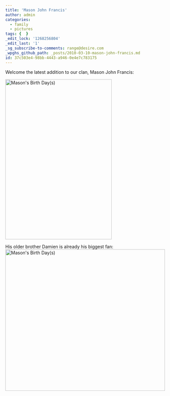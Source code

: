 ```yaml
---
title: 'Mason John Francis'
author: admin
categories:
  - family
  - pictures
tags: {  }
_edit_lock: '1268256804'
_edit_last: '1'
_sg_subscribe-to-comments: range@desire.com
_wpghs_github_path: _posts/2010-03-10-mason-john-francis.md
id: 37c503e4-98bb-4443-a946-0e4e7c783175
---
```

<p>Welcome the latest addition to our clan, Mason John Francis:</p>
<p><a href="http://www.flickr.com/photos/lemon/4422634409/" class="tt-flickr tt-flickr-Medium" title="Mason's Birth Day(s)"><img class="alignnone" src="http://farm5.static.flickr.com/4028/4422634409_d9aaef101c.jpg" alt="Mason's Birth Day(s)" width="333" height="500" /></a></p>
<p>His older brother Damien is already his biggest fan:<br />
<a href="http://www.flickr.com/photos/lemon/4423403742/" class="tt-flickr tt-flickr-Medium" title="Mason's Birth Day(s)"><img class="alignnone" src="http://farm5.static.flickr.com/4061/4423403742_6b964ba1d9.jpg" alt="Mason's Birth Day(s)" width="500" height="442" /></a></p>
